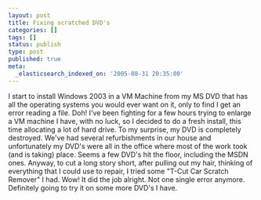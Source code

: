 ```yaml
---
layout: post
title: Fixing scratched DVD's
categories: []
tags: []
status: publish
type: post
published: true
meta:
  _elasticsearch_indexed_on: '2005-08-31 20:35:00'
---
```

<p>I start to install Windows 2003 in a VM Machine from my MS DVD that has all the operating systems you would ever want on it, only to find I get an error reading a file. Doh! I&#039;ve been fighting for a few hours trying to enlarge a VM machine I have, with no luck, so I decided to do a fresh install, this time allocating a lot of hard drive. To my surprise, my DVD is completely destroyed. We&#039;ve had several refurbishments in our house and unfortunately my DVD&#039;s were all in the office where most of the work took (and is taking) place. Seems a few DVD&#039;s hit the floor, including the MSDN ones. Anyway, to cut a long story short, after pulling out my hair, thinking of everything that I could use to repair, I tried some &quot;T-Cut Car Scratch Remover&quot; I had. Wow! It did the job alright. Not one single error anymore. Definitely going to try it on some more DVD&#039;s I have.&nbsp; </p>
